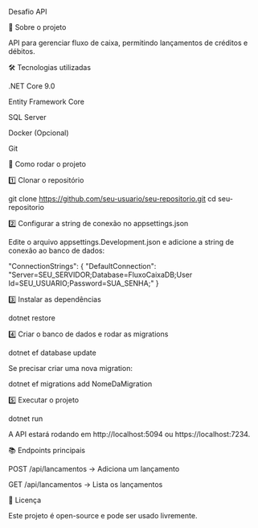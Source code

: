 Desafio API

📌 Sobre o projeto

API para gerenciar fluxo de caixa, permitindo lançamentos de créditos e débitos.

🛠️ Tecnologias utilizadas

.NET Core 9.0

Entity Framework Core

SQL Server

Docker (Opcional)

Git

🚀 Como rodar o projeto

1️⃣ Clonar o repositório

git clone https://github.com/seu-usuario/seu-repositorio.git
cd seu-repositorio

2️⃣ Configurar a string de conexão no appsettings.json

Edite o arquivo appsettings.Development.json e adicione a string de conexão ao banco de dados:

"ConnectionStrings": {
  "DefaultConnection": "Server=SEU_SERVIDOR;Database=FluxoCaixaDB;User Id=SEU_USUARIO;Password=SUA_SENHA;"
}

3️⃣ Instalar as dependências

dotnet restore

4️⃣ Criar o banco de dados e rodar as migrations

dotnet ef database update

Se precisar criar uma nova migration:

dotnet ef migrations add NomeDaMigration

5️⃣ Executar o projeto

dotnet run

A API estará rodando em http://localhost:5094 ou https://localhost:7234.

📚 Endpoints principais

POST /api/lancamentos → Adiciona um lançamento

GET /api/lancamentos → Lista os lançamentos

📝 Licença

Este projeto é open-source e pode ser usado livremente.